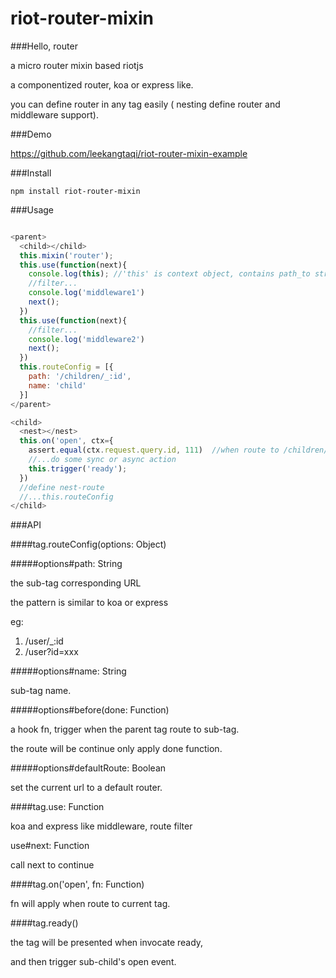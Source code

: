# riot-router-mixin

###Hello, router

a micro router mixin based riotjs

a componentized router, koa or express like.
    
you can define router in any tag easily ( nesting define router and middleware support).

###Demo

https://github.com/leekangtaqi/riot-router-mixin-example

###Install

    npm install riot-router-mixin
  
###Usage

```js

<parent>
  <child></child>
  this.mixin('router');
  this.use(function(next){
    console.log(this); //'this' is context object, contains path_to string and request object
    //filter...
    console.log('middleware1')
    next();
  })
  this.use(function(next){
    //filter...
    console.log('middleware2')
    next();
  })
  this.routeConfig = [{
    path: '/children/_:id',
    name: 'child'
  }]
</parent>

<child>
  <nest></nest>
  this.on('open', ctx={
    assert.equal(ctx.request.query.id, 111)  //when route to /children/_111
    //...do some sync or async action
    this.trigger('ready');
  })
  //define nest-route
  //...this.routeConfig
</child>

```

###API

####tag.routeConfig(options: Object)

#####options#path: String

the sub-tag corresponding URL

the pattern is similar to koa or express

eg: 

1. /user/_:id
2. /user?id=xxx

#####options#name: String

sub-tag name.

#####options#before(done: Function)

a hook fn, trigger when the parent tag route to sub-tag.

the route will be continue only apply done function.

#####options#defaultRoute: Boolean

set the current url to a default router.

####tag.use: Function

koa and express like middleware, route filter

use#next: Function

call next to continue

####tag.on('open', fn: Function)

fn will apply when route to current tag.

####tag.ready()

the tag will be presented when invocate ready,

and then trigger sub-child's open event.


    
